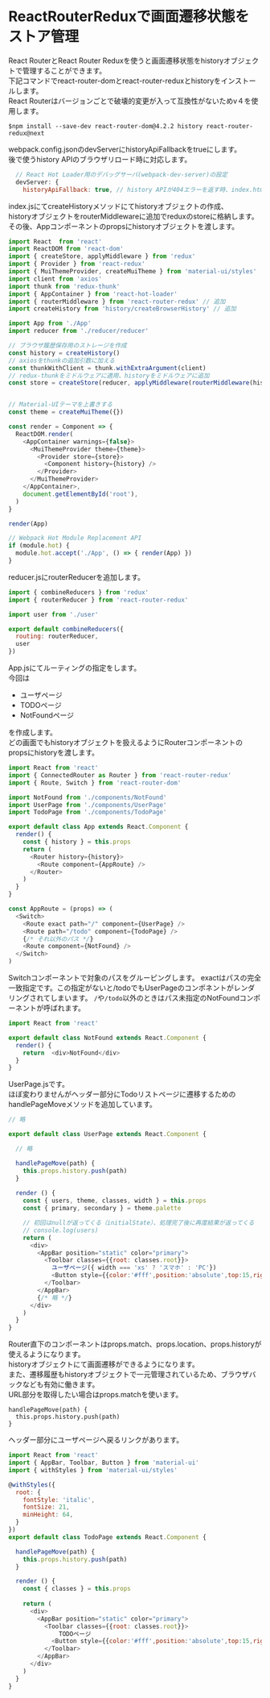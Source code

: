 # ReactRouterReduxで画面遷移状態をストア管理

React RouterとReact Router Reduxを使うと画面遷移状態をhistoryオブジェクトで管理することができます。  
下記コマンドでreact-router-domとreact-router-reduxとhistoryをインストールします。  
React Routerはバージョンごとで破壊的変更が入って互換性がないためv４を使用します。  

```
$npm install --save-dev react-router-dom@4.2.2 history react-router-redux@next
```

webpack.config.jsonのdevServerにhistoryApiFallbackをtrueにします。  
後で使うhistory APIのブラウザリロード時に対応します。

```webpack.config.js
  // React Hot Loader用のデバッグサーバ(webpack-dev-server)の設定
  devServer: {
    historyApiFallback: true, // history APIが404エラーを返す時、index.htmlに遷移(ブラウザリロード時など) 
```

index.jsにてcreateHistoryメソッドにてhistoryオブジェクトの作成、  
historyオブジェクトをrouterMiddlewareに追加でreduxのstoreに格納します。  
その後、Appコンポーネントのpropsにhistoryオブジェクトを渡します。  

```index.js
import React  from 'react'
import ReactDOM from 'react-dom'
import { createStore, applyMiddleware } from 'redux'
import { Provider } from 'react-redux'
import { MuiThemeProvider, createMuiTheme } from 'material-ui/styles'
import client from 'axios'
import thunk from 'redux-thunk'
import { AppContainer } from 'react-hot-loader'
import { routerMiddleware } from 'react-router-redux' // 追加
import createHistory from 'history/createBrowserHistory' // 追加

import App from './App'
import reducer from './reducer/reducer'

// ブラウザ履歴保存用のストレージを作成
const history = createHistory()
// axiosをthunkの追加引数に加える
const thunkWithClient = thunk.withExtraArgument(client)
// redux-thunkをミドルウェアに適用、historyをミドルウェアに追加
const store = createStore(reducer, applyMiddleware(routerMiddleware(history),thunkWithClient))


// Material-UIテーマを上書きする
const theme = createMuiTheme({})

const render = Component => {
  ReactDOM.render(
    <AppContainer warnings={false}>
      <MuiThemeProvider theme={theme}>
        <Provider store={store}>
          <Component history={history} />
        </Provider>
      </MuiThemeProvider>
    </AppContainer>,
    document.getElementById('root'),
  )
}

render(App)

// Webpack Hot Module Replacement API
if (module.hot) {
  module.hot.accept('./App', () => { render(App) })
}
```

reducer.jsにrouterReducerを追加します。　　

```reducer.js
import { combineReducers } from 'redux'
import { routerReducer } from 'react-router-redux'

import user from './user'

export default combineReducers({
  routing: routerReducer,
  user
})
```

App.jsにてルーティングの指定をします。  
今回は  

* ユーザページ
* TODOページ
* NotFoundページ

を作成します。  
どの画面でもhistoryオブジェクトを扱えるようにRouterコンポーネントのpropsにhistoryを渡します。  

```App.js
import React from 'react'
import { ConnectedRouter as Router } from 'react-router-redux'
import { Route, Switch } from 'react-router-dom'

import NotFound from './components/NotFound'
import UserPage from './components/UserPage'
import TodoPage from './components/TodoPage'

export default class App extends React.Component {
  render() {
    const { history } = this.props
    return (
      <Router history={history}>
        <Route component={AppRoute} />
      </Router>
    )
  }
}

const AppRoute = (props) => (
  <Switch>
    <Route exact path="/" component={UserPage} />
    <Route path="/todo" component={TodoPage} /> 
    {/* それ以外のパス */}
    <Route component={NotFound} />　
  </Switch>
)
```

Switchコンポーネントで対象のパスをグルーピングします。
exactはパスの完全一致指定です。この指定がないと/todoでもUserPageのコンポネントがレンダリングされてしまいます。
`/`や`/todo`以外のときはパス未指定のNotFoundコンポーネントが呼ばれます。

```NotFound.js
import React from 'react'

export default class NotFound extends React.Component {
  render() {
    return  <div>NotFound</div>
  }
}
```

UserPage.jsです。  
ほぼ変わりませんがヘッダー部分にTodoリストページに遷移するためのhandlePageMoveメソッドを追加しています。  

```UserPage.js
// 略

export default class UserPage extends React.Component {

  // 略

  handlePageMove(path) {
    this.props.history.push(path)
  }
  
  render () {
    const { users, theme, classes, width } = this.props
    const { primary, secondary } = theme.palette

    // 初回はnullが返ってくる（initialState）、処理完了後に再度結果が返ってくる
    // console.log(users)
    return (
      <div>
        <AppBar position="static" color="primary">
          <Toolbar classes={{root: classes.root}}>
            ユーザページ({ width === 'xs' ? 'スマホ' : 'PC'})
            <Button style={{color:'#fff',position:'absolute',top:15,right:0}} onClick={()=> this.handlePageMove('/todo')}>TODOページへ</Button>
          </Toolbar>
        </AppBar>
        {/* 略 */}
      </div>
    )
  }
}
```

Router直下のコンポーネントはprops.match、props.location、props.historyが使えるようになります。  
historyオブジェクトにて画面遷移ができるようになります。  
また、遷移履歴もhistoryオブジェクトで一元管理されているため、ブラウザバックなども有効に働きます。  
URL部分を取得したい場合はprops.matchを使います。  

```
handlePageMove(path) {
  this.props.history.push(path)
}
```

ヘッダー部分にユーザページへ戻るリンクがあります。  

```TodoPage.js
import React from 'react'
import { AppBar, Toolbar, Button } from 'material-ui'
import { withStyles } from 'material-ui/styles'

@withStyles({
  root: {
    fontStyle: 'italic',
    fontSize: 21,
    minHeight: 64,
  }
})
export default class TodoPage extends React.Component {

  handlePageMove(path) {
    this.props.history.push(path)
  }

  render () {
    const { classes } = this.props
    
    return (
      <div>
        <AppBar position="static" color="primary">
          <Toolbar classes={{root: classes.root}}>
              TODOページ
            <Button style={{color:'#fff',position:'absolute',top:15,right:0}} onClick={()=> this.handlePageMove('/')}>ユーザページへ</Button>
          </Toolbar>
        </AppBar>
      </div>
    )
  }
}
```